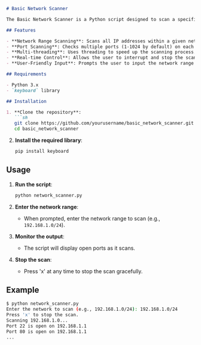 ```markdown
# Basic Network Scanner

The Basic Network Scanner is a Python script designed to scan a specified network range for open ports. It leverages multi-threading for efficient scanning and provides real-time control to stop the scan by pressing 'x' on the keyboard.

## Features

- **Network Range Scanning**: Scans all IP addresses within a given network range.
- **Port Scanning**: Checks multiple ports (1-1024 by default) on each IP address for open connections.
- **Multi-threading**: Uses threading to speed up the scanning process.
- **Real-time Control**: Allows the user to interrupt and stop the scan at any time by pressing 'x'.
- **User-Friendly Input**: Prompts the user to input the network range to scan.

## Requirements

- Python 3.x
- `keyboard` library

## Installation

1. **Clone the repository**:
   ```sh
   git clone https://github.com/yourusername/basic_network_scanner.git
   cd basic_network_scanner
   ```

2. **Install the required library**:
   ```sh
   pip install keyboard
   ```

## Usage

1. **Run the script**:
   ```sh
   python network_scanner.py
   ```

2. **Enter the network range**:
   - When prompted, enter the network range to scan (e.g., `192.168.1.0/24`).

3. **Monitor the output**:
   - The script will display open ports as it scans.

4. **Stop the scan**:
   - Press 'x' at any time to stop the scan gracefully.

## Example

```sh
$ python network_scanner.py
Enter the network to scan (e.g., 192.168.1.0/24): 192.168.1.0/24
Press 'x' to stop the scan.
Scanning 192.168.1.0...
Port 22 is open on 192.168.1.1
Port 80 is open on 192.168.1.1
...
```
